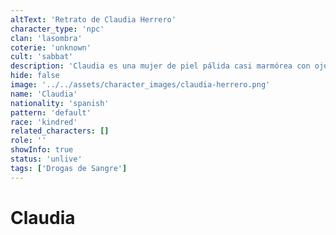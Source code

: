 ```yaml
---
altText: 'Retrato de Claudia Herrero'
character_type: 'npc'
clan: 'lasombra'
coterie: 'unknown'
cult: 'sabbat'
description: 'Claudia es una mujer de piel pálida casi marmórea con ojos completamente negros que parecen pozos infinitos su cabello largo y ondulado de color negro azabache cae sobre sus hombros enmarcando un rostro de rasgos afilados y pómulos marcados su figura es esbelta y estilizada, viste ropa oscura oscura y accesorios como anillos y un collar de perlas su maquillaje resalta aún más sus facciones con labios pintados de un rojo oscuro y un sutil contorno que acentúa la sombra de su mirada.'
hide: false
image: '../../assets/character_images/claudia-herrero.png'
name: 'Claudia'
nationality: 'spanish'
pattern: 'default'
race: 'kindred'
related_characters: []
role: ''
showInfo: true
status: 'unlive'
tags: ['Drogas de Sangre']
---
```


# Claudia

